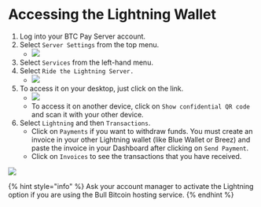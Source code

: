 # Accessing the Lightning Wallet

1. Log into your BTC Pay Server account.
2. Select `Server Settings` from the top menu.
   * ![](https://lh6.googleusercontent.com/\_5Yhjy9Nu-snkbT9PvBMkDLTEygG0kNiYQPfqPCDsArFQ9RwKeo-bN9L\_A17bhzVQ235ru0Ndl6ka2x\_\_M4wxO1tRH8l31xJxFv\_HepoMnKVDLrjo3N044Wf8FSyZpKxVRMt4nHC)
3. Select `Services` from the left-hand menu.
4. Select `Ride the Lightning Server.`
   * ![](https://lh5.googleusercontent.com/MJchPf8buAetx4WQU\_u5cD\_DAs3uNEcGCvNENayP52HMkuCDHLE7jbMNLqsdP19aQqYLIBxP9nyrX2X3rkmGGdGB5SDvxseK7HB3uTkGS3yY16SzK6t4TBMRcaD89BjZc\_uHlSnx)
5. To access it on your desktop, just click on the link.
   * ![](https://lh5.googleusercontent.com/0-l2vewLPr3c6LKbf2piKGpGcGxbnSROT7RHZiZ8X1yPmmBezKxQpcWDTpmlhu9bXsHjEQa0XtJgW4fEewLrvqAXL-eSpYDXzY4o-zz5fc5gvgD\_INGFaYCTiRTRiRVrnzXmEf4K)
   * To access it on another device, click on `Show confidential QR code` and scan it with your other device.
6. Select `Lightning` and then `Transactions`.
   * Click on `Payments` if you want to withdraw funds. You must create an invoice in your other Lightning wallet (like Blue Wallet or Breez) and paste the invoice in your Dashboard after clicking on `Send Payment`.
   * Click on `Invoices` to see the transactions that you have received.&#x20;

![](https://lh5.googleusercontent.com/3SpS8q757N-TNYx759xhqIPAj9AInRyekuHQnWZFKvgM-ebaK8b1zubO670uxcwTub2VstXhqlfcmdQrLcHfGHrHj34JTXmrPssF\_DPSJYC0vJVjKeQmyLlm6kv8isD-KSMxfn7i)

{% hint style="info" %}
Ask your account manager to activate the Lightning option if you are using the Bull Bitcoin hosting service.
{% endhint %}
